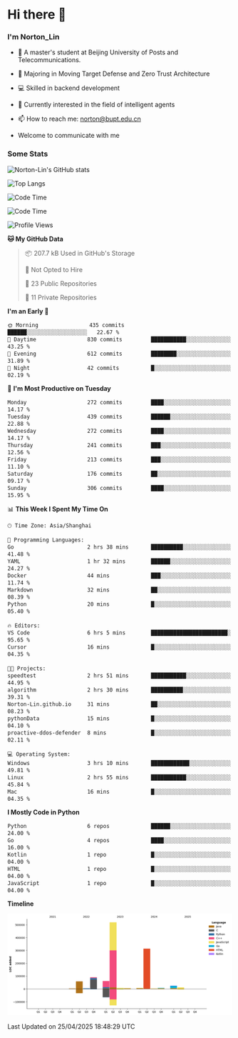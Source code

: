 
# Hi there 👋

### I'm Norton_Lin
- 🏫 A master's student at Beijing University of Posts and Telecommunications.
- 🌱 Majoring in Moving Target Defense and Zero Trust Architecture
- 💻 Skilled in backend development
- 🤖 Currently interested in the field of intelligent agents
- 📫 How to reach me: [norton@bupt.edu.cn](mailto:norton@bupt.edu.cn)

- Welcome to communicate with me

### Some Stats
![Norton-Lin's GitHub stats](https://github-readme-stats.vercel.app/api?username=Norton-Lin&count_private=true&show_icons=true&theme=radical)

![Top Langs](https://github-readme-stats.vercel.app/api/top-langs/?username=Norton-Lin&langs_count=10&layout=compact)

![Code Time](https://github-readme-stats.vercel.app/api/wakatime?username=Norton_Lin)

<!--START_SECTION:waka-->
![Code Time](http://img.shields.io/badge/Code%20Time-960%20hrs%2035%20mins-blue)

![Profile Views](http://img.shields.io/badge/Profile%20Views-4-blue)

**🐱 My GitHub Data** 

> 📦 207.7 kB Used in GitHub's Storage 
 > 
> 🚫 Not Opted to Hire
 > 
> 📜 23 Public Repositories 
 > 
> 🔑 11 Private Repositories 
 > 
**I'm an Early 🐤** 

```text
🌞 Morning                435 commits         ██████░░░░░░░░░░░░░░░░░░░   22.67 % 
🌆 Daytime                830 commits         ███████████░░░░░░░░░░░░░░   43.25 % 
🌃 Evening                612 commits         ████████░░░░░░░░░░░░░░░░░   31.89 % 
🌙 Night                  42 commits          █░░░░░░░░░░░░░░░░░░░░░░░░   02.19 % 
```
📅 **I'm Most Productive on Tuesday** 

```text
Monday                   272 commits         ████░░░░░░░░░░░░░░░░░░░░░   14.17 % 
Tuesday                  439 commits         ██████░░░░░░░░░░░░░░░░░░░   22.88 % 
Wednesday                272 commits         ████░░░░░░░░░░░░░░░░░░░░░   14.17 % 
Thursday                 241 commits         ███░░░░░░░░░░░░░░░░░░░░░░   12.56 % 
Friday                   213 commits         ███░░░░░░░░░░░░░░░░░░░░░░   11.10 % 
Saturday                 176 commits         ██░░░░░░░░░░░░░░░░░░░░░░░   09.17 % 
Sunday                   306 commits         ████░░░░░░░░░░░░░░░░░░░░░   15.95 % 
```


📊 **This Week I Spent My Time On** 

```text
🕑︎ Time Zone: Asia/Shanghai

💬 Programming Languages: 
Go                       2 hrs 38 mins       ██████████░░░░░░░░░░░░░░░   41.48 % 
YAML                     1 hr 32 mins        ██████░░░░░░░░░░░░░░░░░░░   24.27 % 
Docker                   44 mins             ███░░░░░░░░░░░░░░░░░░░░░░   11.74 % 
Markdown                 32 mins             ██░░░░░░░░░░░░░░░░░░░░░░░   08.39 % 
Python                   20 mins             █░░░░░░░░░░░░░░░░░░░░░░░░   05.40 % 

🔥 Editors: 
VS Code                  6 hrs 5 mins        ████████████████████████░   95.65 % 
Cursor                   16 mins             █░░░░░░░░░░░░░░░░░░░░░░░░   04.35 % 

🐱‍💻 Projects: 
speedtest                2 hrs 51 mins       ███████████░░░░░░░░░░░░░░   44.95 % 
algorithm                2 hrs 30 mins       ██████████░░░░░░░░░░░░░░░   39.31 % 
Norton-Lin.github.io     31 mins             ██░░░░░░░░░░░░░░░░░░░░░░░   08.23 % 
pythonData               15 mins             █░░░░░░░░░░░░░░░░░░░░░░░░   04.10 % 
proactive-ddos-defender  8 mins              █░░░░░░░░░░░░░░░░░░░░░░░░   02.11 % 

💻 Operating System: 
Windows                  3 hrs 10 mins       ████████████░░░░░░░░░░░░░   49.81 % 
Linux                    2 hrs 55 mins       ███████████░░░░░░░░░░░░░░   45.84 % 
Mac                      16 mins             █░░░░░░░░░░░░░░░░░░░░░░░░   04.35 % 
```

**I Mostly Code in Python** 

```text
Python                   6 repos             ██████░░░░░░░░░░░░░░░░░░░   24.00 % 
Go                       4 repos             ████░░░░░░░░░░░░░░░░░░░░░   16.00 % 
Kotlin                   1 repo              █░░░░░░░░░░░░░░░░░░░░░░░░   04.00 % 
HTML                     1 repo              █░░░░░░░░░░░░░░░░░░░░░░░░   04.00 % 
JavaScript               1 repo              █░░░░░░░░░░░░░░░░░░░░░░░░   04.00 % 
```



**Timeline**

![Lines of Code chart](https://raw.githubusercontent.com/Norton-Lin/Norton-Lin/main/assets/bar_graph.png)


 Last Updated on 25/04/2025 18:48:29 UTC
<!--END_SECTION:waka-->
